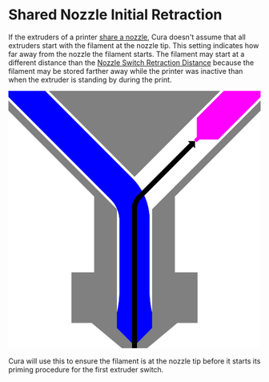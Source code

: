 Shared Nozzle Initial Retraction
====
If the extruders of a printer [share a nozzle](machine_extruders_share_nozzle.md), Cura doesn't assume that all extruders start with the filament at the nozzle tip. This setting indicates how far away from the nozzle the filament starts. The filament may start at a different distance than the [Nozzle Switch Retraction Distance](../dual/switch_extruder_retraction_amount.md) because the filament may be stored farther away while the printer was inactive than when the extruder is standing by during the print.

![Distance of the inactive filament before printing](../images/machine_extruders_shared_nozzle_initial_retraction.svg)

Cura will use this to ensure the filament is at the nozzle tip before it starts its priming procedure for the first extruder switch.
